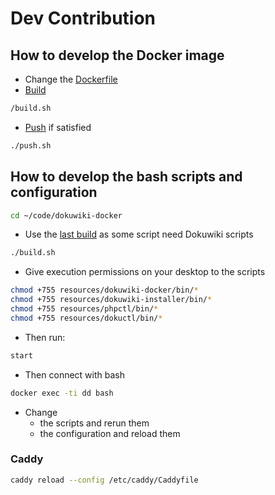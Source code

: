 # Dev Contribution


## How to develop the Docker image

* Change the [Dockerfile](../Dockerfile)
* [Build](../build)
```bash
/build.sh
```
* [Push](../push) if satisfied
```bash
./push.sh
```


## How to develop the bash scripts and configuration


```bash
cd ~/code/dokuwiki-docker
```
* Use the [last build](../build) as some script need Dokuwiki scripts
```bash
./build.sh
```
* Give execution permissions on your desktop to the scripts
```bash
chmod +755 resources/dokuwiki-docker/bin/*
chmod +755 resources/dokuwiki-installer/bin/*
chmod +755 resources/phpctl/bin/*
chmod +755 resources/dokuctl/bin/*
```
* Then run:
```bash
start
```
* Then connect with bash
```bash
docker exec -ti dd bash
```
* Change 
  * the scripts and rerun them
  * the configuration and reload them


### Caddy

```bash
caddy reload --config /etc/caddy/Caddyfile
```
